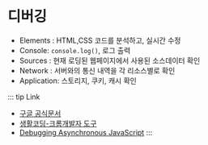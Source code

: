 # 디버깅

- Elements : HTML,CSS 코드를 분석하고, 실시간 수정 
- Console: `console.log()`, 로그 출력 
- Sources :  현재 로딩된 웹페이지에서 사용된 소스데이터 확인 
- Network : 서버와의 통신 내역을 각 리소스별로 확인 
- Application: 스토리지, 쿠키, 캐시 확인  


::: tip Link
- [구글 공식문서](https://developers.google.com/web/tools/chrome-devtools/?hl=ko)
- [생활코딩-크롬개발자 도구](https://opentutorials.org/course/580)
- [Debugging Asynchronous JavaScript](https://www.html5rocks.com/ko/tutorials/developertools/async-call-stack/)
:::